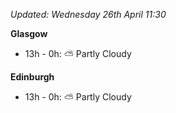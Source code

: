 *Updated: Wednesday 26th April 11:30*

**Glasgow**

* 13h - 0h: :partly_sunny: Partly Cloudy

**Edinburgh**

* 13h - 0h: :partly_sunny: Partly Cloudy
